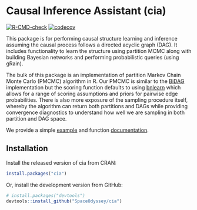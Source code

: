 
# Causal Inference Assistant (cia)

<!-- badges: start -->

[![R-CMD-check](https://github.com/SpaceOdyssey/cia/actions/workflows/R-CMD-check.yaml/badge.svg)](https://github.com/SpaceOdyssey/cia/actions/workflows/R-CMD-check.yaml)
[![codecov](https://codecov.io/github/SpaceOdyssey/cia/graph/badge.svg?token=NELX4A88RT)](https://app.codecov.io/github/SpaceOdyssey/cia)
<!-- badges: end -->

This package is for performing causal structure learning and inference
assuming the causal process follows a directed acyclic graph (DAG). It
includes functionality to learn the structure using partition MCMC along
with building Bayesian networks and performing probabilistic queries
(using gRain).

The bulk of this package is an implementation of partition Markov Chain
Monte Carlo (PMCMC) algorithm in R. Our PMCMC is similar to the
[BiDAG](https://cran.r-project.org/web/packages/BiDAG/index.html)
implementation but the scoring function defaults to using
[bnlearn](https://www.bnlearn.com/) which allows for a range of scoring
assumptions and priors for pairwise edge probabilities. There is also more
exposure of the sampling procedure itself, whereby the algorithm can return
both partitions and DAGs while providing convergence diagnostics to
understand how well we are sampling in both partition and DAG space.

We provide a simple
[example](https://spaceodyssey.github.io/cia/articles/three_node_example.html)
and function
[documentation](https://spaceodyssey.github.io/cia/reference/index.html).

## Installation

Install the released version of cia from CRAN:

``` r
install.packages("cia")
```

Or, install the development version from GitHub:

``` r
# install.packages("devtools")
devtools::install_github("SpaceOdyssey/cia")
```

